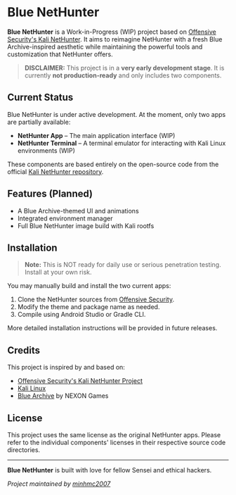 # Blue NetHunter

**Blue NetHunter** is a Work-in-Progress (WIP) project based on [Offensive Security's Kali NetHunter](https://www.kali.org/get-kali/#kali-mobile). It aims to reimagine NetHunter with a fresh Blue Archive-inspired aesthetic while maintaining the powerful tools and customization that NetHunter offers.

> **DISCLAIMER:** This project is in a **very early development stage**. It is currently **not production-ready** and only includes two components.

## Current Status

Blue NetHunter is under active development. At the moment, only two apps are partially available:

- **NetHunter App** – The main application interface (WIP)
- **NetHunter Terminal** – A terminal emulator for interacting with Kali Linux environments (WIP)

These components are based entirely on the open-source code from the official [Kali NetHunter repository](https://gitlab.com/kalilinux/nethunter).

## Features (Planned)

- A Blue Archive-themed UI and animations
- Integrated environment manager
- Full Blue NetHunter image build with Kali rootfs

## Installation

> **Note:** This is NOT ready for daily use or serious penetration testing. Install at your own risk.

You may manually build and install the two current apps:

1. Clone the NetHunter sources from [Offensive Security](https://gitlab.com/kalilinux/nethunter).
2. Modify the theme and package name as needed.
3. Compile using Android Studio or Gradle CLI.

More detailed installation instructions will be provided in future releases.

## Credits

This project is inspired by and based on:

- [Offensive Security's Kali NetHunter Project](https://gitlab.com/kalilinux/nethunter)
- [Kali Linux](https://www.kali.org/)
- [Blue Archive](https://bluearchive.jp/) by NEXON Games

## License

This project uses the same license as the original NetHunter apps. Please refer to the individual components' licenses in their respective source code directories.

---

**Blue NetHunter** is built with love for fellow Sensei and ethical hackers.

*Project maintained by [minhmc2007](https://github.com/minhmc2007)*
